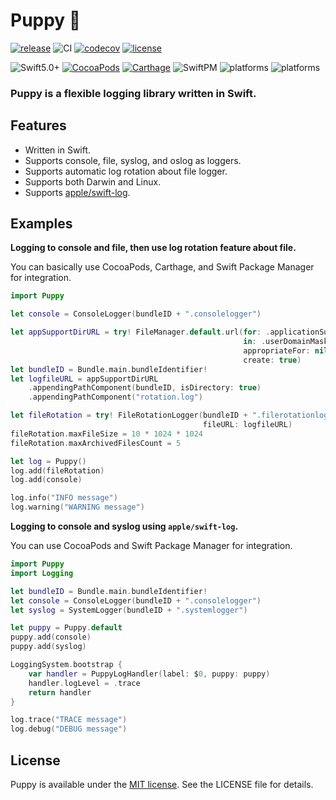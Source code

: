 # Puppy 🐶

[![release](https://img.shields.io/github/v/release/sushichop/Puppy.svg?color=blue)](https://github.com/sushichop/Puppy/releases)
![CI](https://github.com/sushichop/Puppy/workflows/CI/badge.svg)
[![codecov](https://codecov.io/gh/sushichop/Puppy/branch/main/graph/badge.svg)](https://codecov.io/gh/sushichop/Puppy)
[![license](https://img.shields.io/badge/license-MIT-blue.svg)](https://github.com/sushichop/Puppy/blob/master/LICENSE)

![Swift5.0+](https://img.shields.io/badge/Swift-5.0%2B-orange.svg?style=flat)
[![CocoaPods](https://img.shields.io/cocoapods/v/Puppy.svg?style=flat)](https://cocoapods.org/pods/Puppy)
[![Carthage](https://img.shields.io/badge/Carhage-compatible-4BC51D.svg?style=flat)](https://github.com/Carthage/Carthage)
![SwiftPM](https://img.shields.io/badge/SwiftPM-compatible-4BC51D.svg?style=flat)
![platforms](https://img.shields.io/badge/Platforms-macOS%20%7C%20iOS%20%7C%20tvOS%20%7C%20watchOS-lightgray.svg?style=flat)
![platforms](https://img.shields.io/badge/Platforms-Linux-orange.svg?style=flat)

### **Puppy is a flexible logging library written in Swift.**

## Features

- Written in Swift.
- Supports console, file, syslog, and oslog as loggers.
- Supports automatic log rotation about file logger.
- Supports both Darwin and Linux.
- Supports [apple/swift-log](https://github.com/apple/swift-log/).

## Examples

**Logging to console and file, then use log rotation feature about file.**

You can basically use CocoaPods, Carthage, and Swift Package Manager for integration.

```swift
import Puppy

let console = ConsoleLogger(bundleID + ".consolelogger")

let appSupportDirURL = try! FileManager.default.url(for: .applicationSupportDirectory,
                                                    in: .userDomainMask,
                                                    appropriateFor: nil,
                                                    create: true)
let bundleID = Bundle.main.bundleIdentifier!
let logfileURL = appSupportDirURL
    .appendingPathComponent(bundleID, isDirectory: true)
    .appendingPathComponent("rotation.log")

let fileRotation = try! FileRotationLogger(bundleID + ".filerotationlogger",
                                           fileURL: logfileURL)
fileRotation.maxFileSize = 10 * 1024 * 1024
fileRotation.maxArchivedFilesCount = 5

let log = Puppy()
log.add(fileRotation)
log.add(console)

log.info("INFO message")
log.warning("WARNING message")

```

**Logging to console and syslog using `apple/swift-log`.**

You can use CocoaPods and Swift Package Manager for integration.

```swift
import Puppy
import Logging

let bundleID = Bundle.main.bundleIdentifier!
let console = ConsoleLogger(bundleID + ".consolelogger")
let syslog = SystemLogger(bundleID + ".systemlogger")

let puppy = Puppy.default
puppy.add(console)
puppy.add(syslog)

LoggingSystem.bootstrap {
    var handler = PuppyLogHandler(label: $0, puppy: puppy)
    handler.logLevel = .trace
    return handler
}

log.trace("TRACE message")
log.debug("DEBUG message")
```


## License

Puppy is available under the [MIT license](http://www.opensource.org/licenses/mit-license). See the LICENSE file for details.
